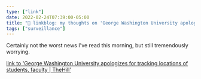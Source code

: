 ```yaml
---
type: ["link"]
date: 2022-02-24T07:39:00-05:00
title: "🔗 linkblog: my thoughts on 'George Washington University apologizes for tracking locations of students, faculty | TheHill'"
tags: ["surveillance"]
---
```

Certainly not the worst news I've read this morning, but still tremendously worrying.
 
[link to 'George Washington University apologizes for tracking locations of students, faculty | TheHill'](https://thehill.com/homenews/state-watch/594142-george-washington-university-apologizes-for-tracking-locations-of)
